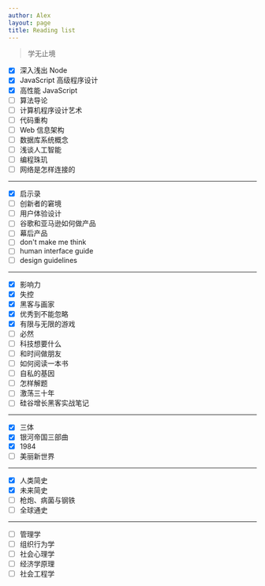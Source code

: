 ```yaml
---
author: Alex
layout: page
title: Reading list
---
```


> 学无止境

- [x] 深入浅出 Node
- [x] JavaScript 高级程序设计
- [x] 高性能 JavaScript
- [ ] 算法导论
- [ ] 计算机程序设计艺术
- [ ] 代码重构
- [ ] Web 信息架构
- [ ] 数据库系统概念
- [ ] 浅谈人工智能
- [ ] 编程珠玑
- [ ] 网络是怎样连接的

---------

- [x] 启示录
- [ ] 创新者的窘境
- [ ] 用户体验设计
- [ ] 谷歌和亚马逊如何做产品
- [ ] 幕后产品
- [ ] don't make me think
- [ ] human interface guide
- [ ] design guidelines

---------

- [x] 影响力
- [x] 失控
- [x] 黑客与画家
- [x] 优秀到不能忽略
- [x] 有限与无限的游戏
- [ ] 必然
- [ ] 科技想要什么
- [ ] 和时间做朋友
- [ ] 如何阅读一本书
- [ ] 自私的基因
- [ ] 怎样解题
- [ ] 激荡三十年
- [ ] 硅谷增长黑客实战笔记

---------

- [x] 三体
- [x] 银河帝国三部曲
- [x] 1984
- [ ] 美丽新世界

---------

- [x] 人类简史
- [x] 未来简史
- [ ] 枪炮、病菌与钢铁
- [ ] 全球通史

---------

- [ ] 管理学
- [ ] 组织行为学
- [ ] 社会心理学
- [ ] 经济学原理
- [ ] 社会工程学
